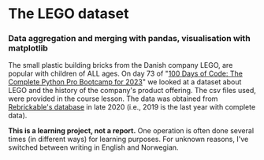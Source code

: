 # The LEGO dataset

### Data aggregation and merging with pandas, visualisation with matplotlib


The small plastic building bricks from the Danish company LEGO, are popular with children of ALL ages. On day 73 of "[100 Days of Code: The Complete Python Pro Bootcamp for 2023](https://www.udemy.com/course/100-days-of-code/)" we looked at a dataset about LEGO and the history of the company's product offering. The csv files used, were provided in the course lesson. The data was obtained from [Rebrickable's database](https://rebrickable.com/downloads/) in late 2020 (i.e., 2019 is the last year with complete data).

**This is a learning project, not a report.** One operation is often done several times (in different ways) for learning purposes. For unknown reasons, I've switched between writing in English and Norwegian.